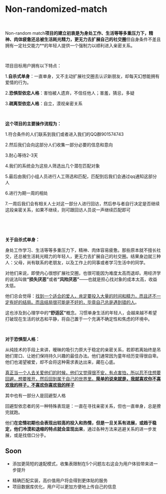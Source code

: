 # Non-randomized-match
<p>&nbsp;</p>
<p>Non-random match<strong>项目的建立初衷是为身处工作、生活等等多重压力下，精神、肉体疲惫还总被生活耗光精力，更无力去扩展自己的社交圈</strong>但自身条件不差且拥有一定社交能力**的年轻人提供一个强制力以顺利进入亲密关系。</p>
<p>&nbsp;</p>
<p>项目目标用户拥有以下特点：</p>
<p>1.<strong>自杀式单身</strong>：一直单身，又不主动扩展社交圈去认识新朋友，却每天幻想能拥有爱情的行为。</p>
<p>2.<strong>恐惧型依恋人格</strong>：害怕被人遗弃，不信任他人；害羞，猜忌，多疑</p>
<p>3.<strong>疏离型依恋人格</strong>：自立，漠视亲密关系</p>
<p>&nbsp;</p>
<p><strong>这个项目的主要操作流程为：</strong></p>
<p>1.符合条件的人们联系到我们或者进入我们的QQ群901574743</p>
<p>2.然后我们会向这部分人们收集一部分必要的信息和意向</p>
<p>3.耐心等待2-3天</p>
<p>4.我们的系统会为这些人筛选出几个潜在匹配对象</p>
<p>5.最后由我们小组人员进行人工筛选和匹配，匹配到后我们会通过qq通知这部分人</p>
<p>6.进行为期一周的相处</p>
<p>7.一周后我们会有相关人士对这一部分人进行回访，然后参与者自行决定是否继续这段亲密关系，如果不继续，则可跟回访人员说一声继续匹配即可</p>
<p>&nbsp;</p>
<p>&nbsp;</p>
<p><strong>关于自杀式单身：</strong></p>
<p>身处工作学习、生活等等多重压力下，精神、肉体容易疲惫。那些原本就不擅长社交，还总被生活耗光精力的年轻人，更无力去扩展自己的社交圈。结果身边就三种人：父母，尚有联系的老朋友，以及工作上的同事或者学习生活中的同学。</p>
<p>对他们来说，即使内心很想扩展社交圈，也很可能因为难度太高而退却。用经济学的说法叫做<strong>“损失厌恶”</strong>或者<strong>“风险厌恶”</strong>——也就是担心找对象的成本太高，收益太低。</p>
<p>他们总会觉得：<u>找到一个适合的爱人，肯定要投入大量的时间和精力，而且还不一定有好的结局。而且结局很可能是不好的，毕竟自己总是遇到错的人</u>。</p>
<p>这也涉及到心理学中的<strong>“舒适区”</strong>概念。习惯单身生活的年轻人，会越来越不希望打破现在生活的状态和平静，将自己置于一个充满不确定性和焦虑的环境中。</p>
<p>&nbsp;</p>
<p><strong>对于恐惧型人格：</strong></p>
<p>从纯技术的手段上来讲，暧昧的吸引力原大于稳定的亲密关系，若即若离始终是吊她们胃口、让她们保持持久兴趣的最佳办法。他们通常因为童年经历变得很自卑。他们也渴望被爱，却不会将这种需求表达出来，藏在心底。</p>
<p><u>真正当一个人去关爱他们的时候，他们又觉得很不安，有点害怕，所以忍不住想要回避，想要推开，然后回到属于自己的世界里。<strong>简单的说来就是，我就喜欢你不喜欢我的样子，不喜欢你喜欢我的样子</strong></u></p>
<p>其中也有一部分人是回避型人格</p>
<p>回避型依恋者的另一种特殊表现是：一直在寻找亲密关系，但也一直单身，总是撩完就跑。</p>
<p>他们<strong>在恋情初期也会表现出较高的投入和热情，但是一旦关系有进展，或趋于稳定，他们冷漠和退缩的特点就会显现出来</strong>，通过各种方法来逃避关系的进一步发展，或是找借口分手。</p>
<h2>Soon</h2>
<ul>
<li>添加更简短的速配模式，收集表限制在5个问题左右这会为用户体验带来进一步提升</li>

</ul>
<ul>
<li>精确匹配实装，高价值用户将会得到更体贴的服务</li>
<li>项目数据库优化，用户可以更加方便地上传自己的信息</li>

</ul>



